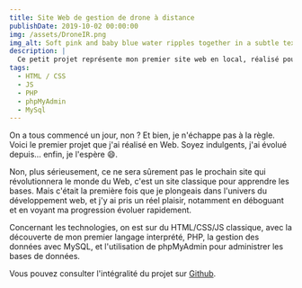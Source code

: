 ```yaml
---
title: Site Web de gestion de drone à distance
publishDate: 2019-10-02 00:00:00
img: /assets/DroneIR.png
img_alt: Soft pink and baby blue water ripples together in a subtle texture.
description: |
  Ce petit projet représente mon premier site web en local, réalisé pour apprendre les bases du Web durant mon BTS
tags:
  - HTML / CSS 
  - JS 
  - PHP
  - phpMyAdmin
  - MySql
---
```


On a tous commencé un jour, non ? Et bien, je n'échappe pas à la règle. Voici le premier projet que j'ai réalisé en Web. Soyez indulgents, j'ai évolué depuis… enfin, je l'espère 😄.

Non, plus sérieusement, ce ne sera sûrement pas le prochain site qui révolutionnera le monde du Web, c'est un site classique pour apprendre les bases. Mais c'était la première fois que je plongeais dans l'univers du développement web, et j'y ai pris un réel plaisir, notamment en déboguant et en voyant ma progression évoluer rapidement.

Concernant les technologies, on est sur du HTML/CSS/JS classique, avec la découverte de mon premier langage interprété, PHP, la gestion des données avec MySQL, et l'utilisation de phpMyAdmin pour administrer les bases de données.

Vous pouvez consulter l'intégralité du projet sur <a href="https://github.com/Rayane-94/MW-Site-Drone-V2">Github</a>.
